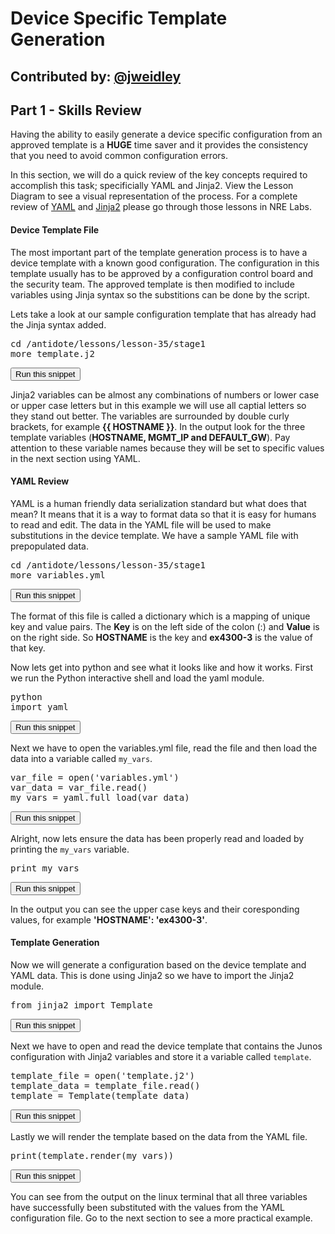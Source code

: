 # Device Specific Template Generation
**Contributed by: [@jweidley](https://github.com/jweidley)**
---
## Part 1  - Skills Review

Having the ability to easily generate a device specific configuration from an approved template is a **HUGE** time saver and it provides the consistency that you need to avoid common configuration errors.

In this section, we will do a quick review of the key concepts required to accomplish this task; specificially YAML and Jinja2. View the Lesson Diagram to see a visual representation of the process. For a complete review of [YAML](https://labs.networkreliability.engineering/labs/?lessonId=14&lessonStage=1) and [Jinja2](https://labs.networkreliability.engineering/labs/?lessonId=16&lessonStage=1) please go through those lessons in NRE Labs.

#### Device Template File
The most important part of the template generation process is to have a device template with a known good configuration. The configuration in this template usually has to be approved by a configuration control board and the security team. The approved template is then modified to include variables using  Jinja syntax so the substitions can be done by the script.

Lets take a look at our sample configuration template that has already had the Jinja syntax added.
<pre>
cd /antidote/lessons/lesson-35/stage1
more template.j2
</pre>
<button type="button" class="btn btn-primary btn-sm" onclick="runSnippetInTab('linux', 0)">Run this snippet</button>

Jinja2 variables can be almost any combinations of numbers or lower case or upper case letters but in this example we will use all captial letters so they stand out better. The variables are surrounded by double curly brackets, for example **{{ HOSTNAME }}**. In the output look for the three template variables (**HOSTNAME, MGMT\_IP and DEFAULT\_GW**). Pay attention to these variable names because they will be set to specific values in the next section using YAML.

#### YAML Review
YAML is a human friendly data serialization standard but what does that mean? It means that it is a way to format data so that it is easy for humans to read and edit. The data in the YAML file will be used to make substitutions in the device template. We have a sample YAML file with prepopulated data.

<pre>
cd /antidote/lessons/lesson-35/stage1
more variables.yml
</pre>
<button type="button" class="btn btn-primary btn-sm" onclick="runSnippetInTab('linux', 1)">Run this snippet</button>

The format of this file is called a dictionary which is a mapping of unique key and value pairs. The **Key** is on the left side of the colon (:) and **Value** is on the right side. So **HOSTNAME** is the key and **ex4300-3** is the value of that key.

Now lets get into python and see what it looks like and how it works. First we run the Python interactive shell and load the yaml module.

<pre>
python
import yaml
</pre>
<button type="button" class="btn btn-primary btn-sm" onclick="runSnippetInTab('linux', 2)">Run this snippet</button>

Next we have to open the variables.yml file, read the file and then load the data into a variable called `my_vars`.
<pre>
var_file = open('variables.yml')
var_data = var_file.read()
my_vars = yaml.full_load(var_data)
</pre>
<button type="button" class="btn btn-primary btn-sm" onclick="runSnippetInTab('linux', 3)">Run this snippet</button>

Alright, now lets ensure the data has been properly read and loaded by printing the `my_vars` variable.
<pre>
print my_vars
</pre>
<button type="button" class="btn btn-primary btn-sm" onclick="runSnippetInTab('linux', 4)">Run this snippet</button>

In the output you can see the upper case keys and their coresponding values, for example **'HOSTNAME': 'ex4300-3'**.

#### Template Generation
Now we will generate a configuration based on the device template and YAML data. This is done using Jinja2 so we have to import the Jinja2 module.

<pre>
from jinja2 import Template
</pre>
<button type="button" class="btn btn-primary btn-sm" onclick="runSnippetInTab('linux', 5)">Run this snippet</button>

Next we have to open and read the device template that contains the Junos configuration with Jinja2 variables and store it a variable called `template`.

<pre>
template_file = open('template.j2')
template_data = template_file.read()
template = Template(template_data)
</pre>
<button type="button" class="btn btn-primary btn-sm" onclick="runSnippetInTab('linux', 6)">Run this snippet</button>

Lastly we will render the template based on the data from the YAML file.

<pre>
print(template.render(my_vars))
</pre>
<button type="button" class="btn btn-primary btn-sm" onclick="runSnippetInTab('linux', 7)">Run this snippet</button>

You can see from the output on the linux terminal that all three variables have successfully been substituted with the values from the YAML configuration file. Go to the next section to see a more practical example.

